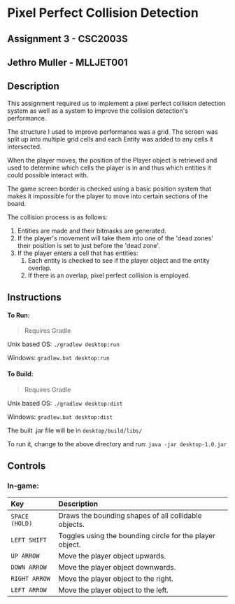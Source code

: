 # Pixel Perfect Collision Detection
## Assignment 3 - CSC2003S
## Jethro Muller - MLLJET001

## Description

This assignment required us to implement a pixel perfect collision detection system
as well as a system to improve the collision detection's performance.

The structure I used to improve performance was a grid. The screen was split up into
multiple grid cells and each Entity was added to any cells it intersected.

When the player moves, the position of the Player object is retrieved and used to determine
which cells the player is in and thus which entities it could possible interact with.

The game screen border is checked using a basic position system that makes it impossible for the
player to move into certain sections of the board.

The collision process is as follows:

1. Entities are made and their bitmasks are generated.
2. If the player's movement will take them into one of the 'dead zones' their position is set to just
before the 'dead zone'.
3. If the player enters a cell that has entities:
    1. Each entity is checked to see if the player object
    and the entity overlap.
    2. If there is an overlap, pixel perfect collision is employed.

## Instructions
#### To Run:

> Requires Gradle

Unix based OS: `./gradlew desktop:run`

Windows: `gradlew.bat desktop:run`

#### To Build:

> Requires Gradle

Unix based OS: `./gradlew desktop:dist`

Windows: `gradlew.bat desktop:dist`

The built .jar file will be in `desktop/build/libs/`

To run it, change to the above directory and run: `java -jar desktop-1.0.jar`

## Controls

### In-game:

|Key            | Description|
|:--------------|:------------|
|`SPACE (HOLD)` | Draws the bounding shapes of all collidable objects.|
|`LEFT SHIFT`   | Toggles using the bounding circle for the player object.|
|`UP ARROW`     | Move the player object upwards.|
|`DOWN ARROW`   | Move the player object downwards.|
|`RIGHT ARROW`  | Move the player object to the right.|
|`LEFT ARROW`   | Move the player object to the left.|
